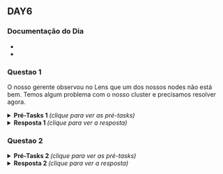 ## DAY6

### Documentação do Dia

- 

- 


### Questao 1
O nosso gerente observou no Lens que um dos nossos nodes não está bem. Temos algum problema com o nosso cluster e precisamos resolver agora.

<details>
 
 <summary><b>  Pré-Tasks 1 </b> <em>(clique para ver as pré-tasks)</em></summary>

- Com o comando abaixo, verificamos alguns CrashLoopBacks.
```markdown
k get pods -A 
```
- Com o comando abaixo, verificamos um Node com status NotReady.
```markdown
k get nodes
``` 
- Entramos nos node Not Ready
```markdown
k describe nodes "nome_node"
```
- Podemos então entrar no Host via SSH e checar o kubelet 
```markdown
systemctl status kubelet
```
![](images/status-kubelet.png)

- Checamos então se o kubelet ao menos está rodando
```markdown
ps -ef | grep kubelet
```
![](images/status-kubelet-II.png)

- Checamos se existe o /usr/local/bin/kubelet
```markdown
ls -lha /usr/local/bin/kubelet
```

- Checamos agora o binário e manpage do kubelet
```markdown
whereis kubelet
```
![](images/whereis-binario-kubelet.png)

Com isto percebemos que o Systemctl está apontando para o path ERRADO do binario do Kubelet.

Se executarmos /usr/local/bin/kubelet não teremos retorno algum
Por outro lado, se executarmos /usr/bin/kubelet, neste sim teremos resposta do serviço.

Desta forma, só nos resta ajustar a path do binario do kubelet no arquivo de configuracao do Systemd.

</details>

<details>

 <summary><b> Resposta 1 </b> <em>(clique para ver a resposta)</em></summary>


Entramos no arquivo de configuracao do Systemd relativo ao kubelet e identificamos o path errado.
```markdown
vim /etc/systemd/system/kubelet.service.d/10-kubeadm.conf
```
![](images/systemd-kubelet-config.png)


Alteramos para o path correto.

![](images/systemd-kubelet-fixed.png)


Reload no Systemd e Kubelet, para re-ler todos os arquivos de configuracao.
```markdown
systemctl daemon-reload
```
```markdown
systemctl restart kubelet
```
```markdown
systemctl status kubelet
```

![](images/kubelet-running.png)

```markdown
ps -ef | grep kubelet
```
![](images/ps_-ef_|_grep_kubelet.png)

Verificamos o status dos PODs e Nodes do Cluster novamente

```markdown
k get nodes
``` 
```markdown
k get pods -A 
```

</details>

### Questao 2

<details>
 <summary><b>  Pré-Tasks 2 </b> <em>(clique para ver as pré-tasks)</em></summary>


</details>
<details>
 <summary><b> Resposta 2 </b> <em>(clique para ver a resposta)</em></summary>

</details>